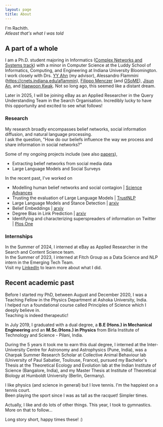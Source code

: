 ```yaml
---
layout: page
title: About
---
```


I'm Rachith.  
_Atleast that's what I was told_

## A part of a whole
I am a Ph.D. student majoring in Informatics ([Complex Networks and Systems track](https://cnets.indiana.edu/)) with a minor in Computer Science at the Luddy School of Informatics, Computing, and Engineering at Indiana University Bloomington. 
I work closely with Drs. [YY Ahn](https://yongyeol.com/) (my advisor), Alessandro Flammini (https://cnets.indiana.edu/aflammin), [Filippo Menczer](https://cnets.indiana.edu/fil) (and [OSoME](https://osome.iu.edu/)), [Jisun An](https://jisun.me/), and [Haewoon Kwak](https://haewoon.io/). 
Not so long ago, this seemed like a distant dream. 

Later in 2025, I will be joining eBay as an Applied Researcher in the Query Understanding Team in the Search Organisation.
Incredibly lucky to have this opportunity and excited to see what follows!

### Research
My research broadly encompasses belief networks, social information diffusion, and natural language processing.  
I ask the question, "How do our beliefs influence the way we process and share information in social networks?"   

Some of my ongoing projects include (see also [papers](https://rachithaiyappa.github.io/papers/)),
- Extracting belief networks from social media data
- Large Language Models and Social Surveys

In the recent past, I've worked on 

- Modelling human belief networks and social contagion | [Science Advances](https://www.science.org/doi/10.1126/sciadv.adh4439)
- Trusting the evaluation of Large Language Models | [TrustNLP](https://aclanthology.org/2023.trustnlp-1.5/)
- Large Language Models and Stance Detection | [arxiv](https://arxiv.org/abs/2301.02368)
- Belief Embeddings | [arxiv](https://arxiv.org/abs/2408.07237)
- Degree Bias in Link Prediction | [arxiv](https://arxiv.org/abs/2405.14985)
- Identifying and characterizing superspreaders of information on Twitter | [Plos One](https://journals.plos.org/plosone/article?id=10.1371/journal.pone.0302201)

### Internships
In the Summer of 2024, I interned at eBay as Applied Researcher in the Search and Content Science team.  
In the Summer of 2023, I interned at Fitch Group as a Data Science and NLP intern in the Emerging Tech Team.  
Visit my [LinkedIn](https://www.linkedin.com/in/rachith-aiyappa/) to learn more about what I did.

## Recent academic past
Before I started my PhD, between August and December 2020, I was a Teaching Fellow in the Physics Department at Ashoka University, India.  
I helped run a foundational course called Principles of Science which I deeply believe in.   
Teaching is indeed therapeutic! 

In July 2019, I graduated with a dual degree, a **B.E (Hons.) in Mechanical Engineering** and an **M.Sc.(Hons.) in Physics** from Birla Institute of Technology and Science - Pilani, India.

During the 5 years it took me to earn this dual degree, I interned at the Inter-University Centre for Astronomy and Astrophysics (Pune, India), was a Charpak Summer Research Scholar at Collective Animal Behaviour lab (University of Paul Sabatier, Toulouse, France), pursued my Bachelor's Thesis at the Theoretical Ecology and Evolution lab at the Indian Institute of Science (Bangalore, India), and my Master Thesis at Institute of Theoretical Biology at Humboldt University (Berlin, Germany).

I like physics (and science in general) but I love tennis. I'm the happiest on a tennis court.  
Been playing the sport since I was as tall as the racquet! Simpler times.

Actually, I like and do lots of other things. This year, I took to gymnastics. More on that to follow...

Long story short, happy times these! :)
